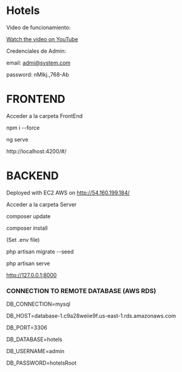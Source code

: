 # Hotels




Video de funcionamiento:

[Watch the video on YouTube](https://www.youtube.com/watch?v=5Zot7fuO5xk)




Credenciales de Admin:

email: admi@system.com

password: nMlkj.,768-Ab



# FRONTEND
Acceder a la carpeta FrontEnd

npm i --force

ng serve

http://localhost:4200/#/

# BACKEND

Deployed with EC2 AWS on http://54.160.199.184/

Acceder a la carpeta Server

composer update

composer install

(Set .env file)

php artisan migrate --seed

php artisan serve

http://127.0.0.1:8000


### CONNECTION TO REMOTE DATABASE (AWS RDS)

DB_CONNECTION=mysql

DB_HOST=database-1.c9a28weiie9f.us-east-1.rds.amazonaws.com

DB_PORT=3306

DB_DATABASE=hotels

DB_USERNAME=admin

DB_PASSWORD=hotelsRoot






